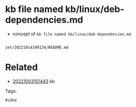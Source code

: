# kb file named kb/linux/deb-dependencies.md

- concept of `kb file named kb/linux/deb-dependencies.md`

```
```

` zet/20221014190134/README.md `

# Related

- [20221003151443](/zet/20221003151443/README.md) kb

Tags:

    #idea
